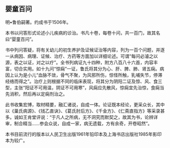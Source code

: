 ## 婴童百问

明•鲁伯嗣著。约成书于1506年。

本书以问答形式论述小儿疾病的诊治。书凡十卷，每卷十问，共一百门，故其名曰“婴童百问”。

书中列问答疑，将有关幼儿的初生养护及证候证治等内容，列为一百个问题，并逐一从病因、病理、证候、治疗、方药等方面加以详细论述。可谓“每问必濬之以源，表之以证，对之以疗”。全书列病证九十四种，附方八百八十六首，内容丰富，切合实用。如十九问“惊痫”一证，鲁氏将其分为心、肝、脾、肺、肾五痫。病因上认为是小儿“血脉不敛，骨气不聚，为风邪所伤，惊怪所触，乳哺失节，停滞经络而得之”。治疗上则根据不同的临床表现，将其分为阴阳二证及惊、风、食三型，主张“阳证不可用温，阴证不可用寒”，风痫应先散风，惊痫宜先治惊，食痫当先消积，然后再以定痫剂治之。

此书收集宏博，取材精要，融汇诸说，自成一体。论证既本经论，更采众长，其中以《巢氏病源》、《钱乙直诀》、《葛氏肘后方》、《千金方》、《仁斋直指方》等采录甚多。诚如王肯堂评说：“于凡人之所病，无不洞究而默契之，故其为书，论辨详审，制合精当……参会众说，自成一家，病无遗载，方有余奇，开卷昭然”。

本书目前流行的版本以人民卫生出版1961年铅印本及上海书店出版社1985年影印本为较广。
